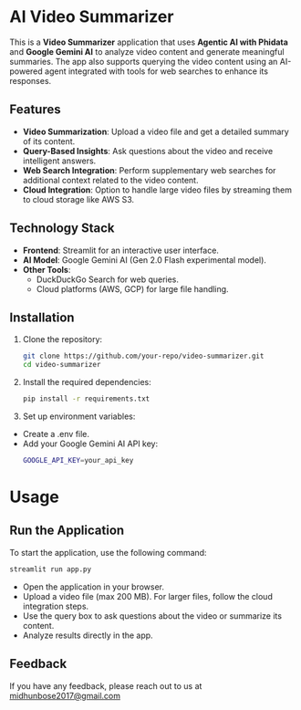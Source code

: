 # AI Video Summarizer

This is a **Video Summarizer** application that uses **Agentic AI with Phidata** and **Google Gemini AI** to analyze video content and generate meaningful summaries. The app also supports querying the video content using an AI-powered agent integrated with tools for web searches to enhance its responses.

## Features

- **Video Summarization**: Upload a video file and get a detailed summary of its content.
- **Query-Based Insights**: Ask questions about the video and receive intelligent answers.
- **Web Search Integration**: Perform supplementary web searches for additional context related to the video content.
- **Cloud Integration**: Option to handle large video files by streaming them to cloud storage like AWS S3.

## Technology Stack

- **Frontend**: Streamlit for an interactive user interface.
- **AI Model**: Google Gemini AI (Gen 2.0 Flash experimental model).
- **Other Tools**:
  - DuckDuckGo Search for web queries.
  - Cloud platforms (AWS, GCP) for large file handling.

## Installation

1. Clone the repository:
   ```bash
   git clone https://github.com/your-repo/video-summarizer.git
   cd video-summarizer
   
2. Install the required dependencies:
   ```bash
   pip install -r requirements.txt

3. Set up environment variables:

- Create a .env file.
- Add your Google Gemini AI API key:
   ```bash
   GOOGLE_API_KEY=your_api_key

# Usage

## Run the Application
To start the application, use the following command:
```bash
streamlit run app.py
```
- Open the application in your browser.
- Upload a video file (max 200 MB). For larger files, follow the cloud integration steps.
- Use the query box to ask questions about the video or summarize its content.
- Analyze results directly in the app.



## Feedback

If you have any feedback, please reach out to us at midhunbose2017@gmail.com

